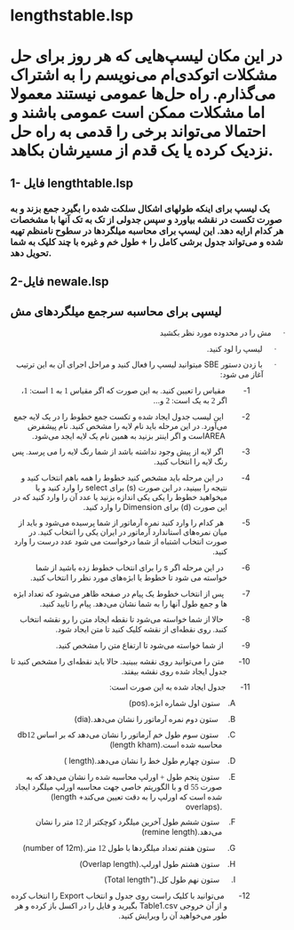 # lengthstable.lsp
# در این مکان لیسپ‌هایی که هر روز برای حل مشکلات اتوکدی‌ام می‌نویسم را به اشتراک می‌گذارم. راه حل‌ها عمومی نیستند معمولا اما مشکلات ممکن است عمومی باشند و احتمالا می‌تواند برخی را قدمی به راه حل نزدیک کرده یا یک قدم از مسیرشان بکاهد. 

## 1- فایل lengthtable.lsp
### یک لیسپ برای اینکه طولهای اشکال سلکت شده را بگیرد جمع بزند و به صورت تکست در نقشه بیاورد و سپس جدولی از تک به تک آنها با مشخصات هر کدام ارايه دهد. این لیسپ برای محاسبه میلگردها در سطوح نامنظم تهیه شده و می‌تواند جدول برشی کامل را + طول خم و غیره با چند کلیک به شما تحویل دهد. 
## 2-فایل newale.lsp
## لیسپی برای محاسبه سرجمع میلگردهای مش 

<html>

<head>
<meta http-equiv=Content-Type content="text/html; charset=utf-8">



</head>

<body lang=EN-US style='word-wrap:break-word'>

<div class=WordSection1>

<p class=MsoListParagraphCxSpFirst dir=RTL style='margin-top:0cm;margin-right:
36.0pt;margin-bottom:8.0pt;margin-left:0cm;text-align:right;text-indent:-30.0pt;
direction:rtl;unicode-bidi:embed'><span style='font-family:Symbol'>·<span
style='font:7.0pt "Times New Roman"'>&nbsp;&nbsp;&nbsp;&nbsp;&nbsp;&nbsp;&nbsp;&nbsp;
</span></span><span dir=RTL></span><span lang=FA style='font-family:"B Yagut"'>مش
را در محدوده مورد نظر بکشید</span></p>

<p class=MsoListParagraphCxSpMiddle dir=RTL style='margin-top:0cm;margin-right:
36.0pt;margin-bottom:8.0pt;margin-left:0cm;text-align:right;text-indent:-18.0pt;
direction:rtl;unicode-bidi:embed'><span style='font-family:Symbol'>·<span
style='font:7.0pt "Times New Roman"'>&nbsp;&nbsp;&nbsp;&nbsp;&nbsp;&nbsp;&nbsp;&nbsp;
</span></span><span dir=RTL></span><span lang=FA style='font-family:"B Yagut"'>لیسپ
را لود کنید</span><span dir=LTR></span><span dir=LTR><span dir=LTR></span>.</span></p>

<p class=MsoListParagraphCxSpMiddle dir=RTL style='margin-top:0cm;margin-right:
36.0pt;margin-bottom:8.0pt;margin-left:0cm;text-align:right;text-indent:-18.0pt;
direction:rtl;unicode-bidi:embed'><span style='font-family:Symbol'>·<span
style='font:7.0pt "Times New Roman"'>&nbsp;&nbsp;&nbsp;&nbsp;&nbsp;&nbsp;&nbsp;&nbsp;
</span></span><span dir=RTL></span><span lang=FA style='font-family:"B Yagut"'>با
زدن دستور</span><span dir=LTR></span><span dir=LTR><span dir=LTR></span> SBE </span><span
lang=FA style='font-family:"B Yagut"'>میتوانید لیسپ را فعال کنید و مراحل اجرای
آن به این ترتیب آغاز می شود</span><span dir=LTR></span><span dir=LTR><span
dir=LTR></span>:</span></p>

<p class=MsoListParagraphCxSpMiddle dir=RTL style='margin-top:0cm;margin-right:
84.75pt;margin-bottom:8.0pt;margin-left:0cm;text-align:right;text-indent:-30.75pt;
direction:rtl;unicode-bidi:embed'>1-<span style='font:7.0pt "Times New Roman"'>&nbsp;&nbsp;&nbsp;&nbsp;&nbsp;&nbsp;&nbsp;&nbsp;&nbsp;&nbsp;&nbsp;&nbsp;&nbsp;
</span><span dir=RTL></span><span lang=FA style='font-family:"B Yagut"'>مقیاس
را تعیین کنید. به این صورت که اگر مقیاس 1 به 1 است: 1، اگر 2 به یک است: 2 و</span><span
dir=LTR></span><span dir=LTR><span dir=LTR></span> ...</span></p>

<p class=MsoListParagraphCxSpMiddle dir=RTL style='margin-top:0cm;margin-right:
84.75pt;margin-bottom:8.0pt;margin-left:0cm;text-align:right;text-indent:-30.75pt;
direction:rtl;unicode-bidi:embed'>2-<span style='font:7.0pt "Times New Roman"'>&nbsp;&nbsp;&nbsp;&nbsp;&nbsp;&nbsp;&nbsp;&nbsp;&nbsp;&nbsp;&nbsp;&nbsp;&nbsp;
</span><span dir=RTL></span><span lang=FA style='font-family:"B Yagut"'>این لیسب
جدول ایجاد شده و تکست جمع خطوط را در یک لایه جمع می‌آورد. در این مرحله باید نام
لایه را مشخص کنید. نام پیشفرض</span><span dir=LTR></span><span dir=LTR><span
dir=LTR></span> AREA </span><span lang=FA style='font-family:"B Yagut"'>است و
اگر اینتر بزنید به همین نام یک لایه ایجد می‌شود</span><span dir=LTR></span><span
dir=LTR><span dir=LTR></span>.</span></p>

<p class=MsoListParagraphCxSpMiddle dir=RTL style='margin-top:0cm;margin-right:
84.75pt;margin-bottom:8.0pt;margin-left:0cm;text-align:right;text-indent:-30.75pt;
direction:rtl;unicode-bidi:embed'>3-<span style='font:7.0pt "Times New Roman"'>&nbsp;&nbsp;&nbsp;&nbsp;&nbsp;&nbsp;&nbsp;&nbsp;&nbsp;&nbsp;&nbsp;&nbsp;&nbsp;
</span><span dir=RTL></span><span lang=FA style='font-family:"B Yagut"'>اگر لایه
از پیش وجود نداشته باشد از شما رنگ لایه را می پرسد. پس رنگ لایه را انتخاب کنید</span><span
dir=LTR></span><span dir=LTR><span dir=LTR></span>.</span></p>

<p class=MsoListParagraphCxSpMiddle dir=RTL style='margin-top:0cm;margin-right:
84.75pt;margin-bottom:8.0pt;margin-left:0cm;text-align:right;text-indent:-30.75pt;
direction:rtl;unicode-bidi:embed'>4-<span style='font:7.0pt "Times New Roman"'>&nbsp;&nbsp;&nbsp;&nbsp;&nbsp;&nbsp;&nbsp;&nbsp;&nbsp;&nbsp;&nbsp;&nbsp;&nbsp;
</span><span dir=RTL></span><span lang=FA style='font-family:"B Yagut"'>در این
مرحله باید مشخص کنید خطوط را همه باهم انتخاب کنید و نتیجه را ببینید، در این
صورت</span><span dir=LTR></span><span dir=LTR><span dir=LTR></span> (s) </span><span
lang=FA style='font-family:"B Yagut"'>برای</span><span dir=LTR></span><span
dir=LTR><span dir=LTR></span> select </span><span lang=FA style='font-family:
"B Yagut"'>را وارد کنید و یا میخواهید خطوط را یکی یکی اندازه بزنید یا عدد آن را
وارد کنید که در این صورت</span><span dir=LTR></span><span dir=LTR><span
dir=LTR></span> (d) </span><span lang=FA style='font-family:"B Yagut"'>برای</span><span
dir=LTR></span><span dir=LTR><span dir=LTR></span> Dimension </span><span
lang=FA style='font-family:"B Yagut"'>را وارد کنید</span><span dir=LTR></span><span
dir=LTR><span dir=LTR></span>. </span></p>

<p class=MsoListParagraphCxSpMiddle dir=RTL style='margin-top:0cm;margin-right:
84.75pt;margin-bottom:8.0pt;margin-left:0cm;text-align:right;text-indent:-30.75pt;
direction:rtl;unicode-bidi:embed'>5-<span style='font:7.0pt "Times New Roman"'>&nbsp;&nbsp;&nbsp;&nbsp;&nbsp;&nbsp;&nbsp;&nbsp;&nbsp;&nbsp;&nbsp;&nbsp;&nbsp;
</span><span dir=RTL></span><span lang=FA style='font-family:"B Yagut"'>هر کدام
را وارد کنید نمره آرماتور از شما پرسیده می‌شود و باید از میان نمره‌های
استاندارد آرماتور در ایران یکی را انتخاب کنید. در صورت انتخاب اشتباه از شما
درخواست می شود عدد درست را وارد کنید</span><span dir=LTR></span><span dir=LTR><span
dir=LTR></span>.</span></p>

<p class=MsoListParagraphCxSpMiddle dir=RTL style='margin-top:0cm;margin-right:
84.75pt;margin-bottom:8.0pt;margin-left:0cm;text-align:right;text-indent:-30.75pt;
direction:rtl;unicode-bidi:embed'>6-<span style='font:7.0pt "Times New Roman"'>&nbsp;&nbsp;&nbsp;&nbsp;&nbsp;&nbsp;&nbsp;&nbsp;&nbsp;&nbsp;&nbsp;&nbsp;&nbsp;
</span><span dir=RTL></span><span lang=FA style='font-family:"B Yagut"'>در این
مرحله اگر</span><span dir=LTR></span><span dir=LTR><span dir=LTR></span> s </span><span
lang=FA style='font-family:"B Yagut"'>را برای انتخاب خطوط زده باشید از شما
خواسته می شود تا خطوط یا ابژه‌های مورد نظر را انتخاب کنید</span><span dir=LTR></span><span
dir=LTR><span dir=LTR></span>.</span></p>

<p class=MsoListParagraphCxSpMiddle dir=RTL style='margin-top:0cm;margin-right:
84.75pt;margin-bottom:8.0pt;margin-left:0cm;text-align:right;text-indent:-30.75pt;
direction:rtl;unicode-bidi:embed'>7-<span style='font:7.0pt "Times New Roman"'>&nbsp;&nbsp;&nbsp;&nbsp;&nbsp;&nbsp;&nbsp;&nbsp;&nbsp;&nbsp;&nbsp;&nbsp;&nbsp;
</span><span dir=RTL></span><span lang=FA style='font-family:"B Yagut"'>پس از
انتخاب خطوط یک پیام در صفحه ظاهر می‌شود که تعداد ابژه ها و جمع طول آنها را به
شما نشان می‌دهد. پیام را تایید کنید</span><span dir=LTR></span><span dir=LTR><span
dir=LTR></span>.</span></p>

<p class=MsoListParagraphCxSpMiddle dir=RTL style='margin-top:0cm;margin-right:
84.75pt;margin-bottom:8.0pt;margin-left:0cm;text-align:right;text-indent:-30.75pt;
direction:rtl;unicode-bidi:embed'>8-<span style='font:7.0pt "Times New Roman"'>&nbsp;&nbsp;&nbsp;&nbsp;&nbsp;&nbsp;&nbsp;&nbsp;&nbsp;&nbsp;&nbsp;&nbsp;&nbsp;
</span><span dir=RTL></span><span lang=FA style='font-family:"B Yagut"'>حالا از
شما خواسته می‌شود تا نقطه ایجاد متن را رو نقشه انتخاب کنبد. روی نقطه‌ای از نقشه
کلیک کنید تا متن ایجاد شود</span><span dir=LTR></span><span dir=LTR><span
dir=LTR></span>.</span></p>

<p class=MsoListParagraphCxSpMiddle dir=RTL style='margin-top:0cm;margin-right:
84.75pt;margin-bottom:8.0pt;margin-left:0cm;text-align:right;text-indent:-30.75pt;
direction:rtl;unicode-bidi:embed'>9-<span style='font:7.0pt "Times New Roman"'>&nbsp;&nbsp;&nbsp;&nbsp;&nbsp;&nbsp;&nbsp;&nbsp;&nbsp;&nbsp;&nbsp;&nbsp;&nbsp;
</span><span dir=RTL></span><span lang=FA style='font-family:"B Yagut"'>از شما
خواسته می‌شود تا ارتفاع متن را مشخص کنید</span><span dir=LTR></span><span
dir=LTR><span dir=LTR></span>.</span></p>

<p class=MsoListParagraphCxSpMiddle dir=RTL style='margin-top:0cm;margin-right:
84.75pt;margin-bottom:8.0pt;margin-left:0cm;text-align:right;text-indent:-30.75pt;
direction:rtl;unicode-bidi:embed'>10-<span style='font:7.0pt "Times New Roman"'>&nbsp;&nbsp;&nbsp;&nbsp;&nbsp;&nbsp;&nbsp;&nbsp;&nbsp;&nbsp;
</span><span dir=RTL></span><span lang=FA style='font-family:"B Yagut"'>متن را
می‌توانید روی نقشه ببینید. حالا باید نقطه‌ای را مشخص کنید تا جدول ایجاد شده روی
نقشه بیفتد</span><span dir=LTR></span><span dir=LTR><span dir=LTR></span>.</span></p>

<p class=MsoListParagraphCxSpMiddle dir=RTL style='margin-top:0cm;margin-right:
84.75pt;margin-bottom:8.0pt;margin-left:0cm;text-align:right;text-indent:-30.75pt;
direction:rtl;unicode-bidi:embed'>11-<span style='font:7.0pt "Times New Roman"'>&nbsp;&nbsp;&nbsp;&nbsp;&nbsp;&nbsp;&nbsp;&nbsp;&nbsp;&nbsp;
</span><span dir=RTL></span><span lang=FA style='font-family:"B Yagut"'>جدول ایجاد
شده به این صورت است: </span></p>

<p class=MsoListParagraphCxSpMiddle dir=RTL style='margin-top:0cm;margin-right:
91.7pt;margin-bottom:8.0pt;margin-left:0cm;text-align:right;text-indent:-18.0pt;
direction:rtl;unicode-bidi:embed'>A.<span style='font:7.0pt "Times New Roman"'>&nbsp;&nbsp;&nbsp;&nbsp;&nbsp;
</span><span dir=RTL></span><span lang=FA style='font-family:"B Yagut"'>ستون
اول شماره ابژه</span><span dir=LTR></span><span dir=LTR><span dir=LTR></span>
(pos).</span></p>

<p class=MsoListParagraphCxSpMiddle dir=RTL style='margin-top:0cm;margin-right:
91.7pt;margin-bottom:8.0pt;margin-left:0cm;text-align:right;text-indent:-18.0pt;
direction:rtl;unicode-bidi:embed'><span dir=RTL></span>B.<span
style='font:7.0pt "Times New Roman"'>&nbsp;&nbsp;&nbsp;&nbsp;&nbsp; </span><span
dir=RTL></span><span dir=LTR> </span><span lang=FA style='font-family:"B Yagut"'>ستون
دوم نمره آرماتور را نشان می‌دهد</span><span dir=LTR></span><span dir=LTR><span
dir=LTR></span> (dia). </span></p>

<p class=MsoListParagraphCxSpMiddle dir=RTL style='margin-top:0cm;margin-right:
91.7pt;margin-bottom:8.0pt;margin-left:0cm;text-align:right;text-indent:-18.0pt;
direction:rtl;unicode-bidi:embed'>C.<span style='font:7.0pt "Times New Roman"'>&nbsp;&nbsp;&nbsp;&nbsp;&nbsp;&nbsp;
</span><span dir=RTL></span><span lang=FA style='font-family:"B Yagut"'>ستون
سوم طول خم آرماتور را نشان می‌دهد که بر اساس 12</span><span dir=LTR>db </span><span
lang=FA style='font-family:"B Yagut"'>محاسبه شده است</span><span dir=LTR></span><span
dir=LTR><span dir=LTR></span> (length kham).</span></p>

<p class=MsoListParagraphCxSpMiddle dir=RTL style='margin-top:0cm;margin-right:
91.7pt;margin-bottom:8.0pt;margin-left:0cm;text-align:right;text-indent:-18.0pt;
direction:rtl;unicode-bidi:embed'>D.<span style='font:7.0pt "Times New Roman"'>&nbsp;&nbsp;&nbsp;&nbsp;&nbsp;
</span><span dir=RTL></span><span lang=FA style='font-family:"B Yagut"'>ستون
چهارم طول خط را نشان می‌دهد</span><span dir=LTR></span><span dir=LTR><span
dir=LTR></span> ( length). </span></p>

<p class=MsoListParagraphCxSpMiddle dir=RTL style='margin-top:0cm;margin-right:
91.7pt;margin-bottom:8.0pt;margin-left:0cm;text-align:right;text-indent:-18.0pt;
direction:rtl;unicode-bidi:embed'>E.<span style='font:7.0pt "Times New Roman"'>&nbsp;&nbsp;&nbsp;&nbsp;&nbsp;&nbsp;
</span><span dir=RTL></span><span lang=FA style='font-family:"B Yagut"'>ستون
پنجم طول + اورلپ محاسبه شده را نشان می‌دهد که به صورت 55</span><span dir=LTR>d </span><span
dir=RTL></span><span style='font-family:"B Yagut"'><span dir=RTL></span> <span
lang=FA>و با الگوریتم خاصی جهت محاسبه اورلپ میلگرد ایجاد شده است که اورلپ را به
دقت تعیین می‌کند</span></span><span dir=LTR></span><span dir=LTR><span dir=LTR></span>
(length + overlaps).</span></p>

<p class=MsoListParagraphCxSpMiddle dir=RTL style='margin-top:0cm;margin-right:
91.7pt;margin-bottom:8.0pt;margin-left:0cm;text-align:right;text-indent:-18.0pt;
direction:rtl;unicode-bidi:embed'>F.<span style='font:7.0pt "Times New Roman"'>&nbsp;&nbsp;&nbsp;&nbsp;&nbsp;&nbsp;
</span><span dir=RTL></span><span lang=FA style='font-family:"B Yagut"'>ستون
ششم طول آخرین میلگرد کوچکتر از 12 متر را نشان می‌دهد</span><span dir=LTR></span><span
dir=LTR><span dir=LTR></span>(remine length). </span></p>

<p class=MsoListParagraphCxSpMiddle dir=RTL style='margin-top:0cm;margin-right:
91.7pt;margin-bottom:8.0pt;margin-left:0cm;text-align:right;text-indent:-18.0pt;
direction:rtl;unicode-bidi:embed'><span dir=RTL></span>G.<span
style='font:7.0pt "Times New Roman"'>&nbsp;&nbsp;&nbsp;&nbsp;&nbsp; </span><span
dir=RTL></span><span dir=LTR>  </span><span lang=FA style='font-family:"B Yagut"'>ستون
هفتم تعداد میلگردها با طول 12 متر</span><span dir=LTR></span><span dir=LTR><span
dir=LTR></span> (number of 12m).</span></p>

<p class=MsoListParagraphCxSpMiddle dir=RTL style='margin-top:0cm;margin-right:
91.7pt;margin-bottom:8.0pt;margin-left:0cm;text-align:right;text-indent:-18.0pt;
direction:rtl;unicode-bidi:embed'>H.<span style='font:7.0pt "Times New Roman"'>&nbsp;&nbsp;&nbsp;&nbsp;&nbsp;
</span><span dir=RTL></span><span lang=FA style='font-family:"B Yagut"'>ستون
هشتم طول اورلپ</span><span dir=LTR></span><span dir=LTR><span dir=LTR></span>
(Overlap length).</span></p>

<p class=MsoListParagraphCxSpMiddle dir=RTL style='margin-top:0cm;margin-right:
91.7pt;margin-bottom:8.0pt;margin-left:0cm;text-align:right;text-indent:-18.0pt;
direction:rtl;unicode-bidi:embed'>I.<span style='font:7.0pt "Times New Roman"'>&nbsp;&nbsp;&nbsp;&nbsp;&nbsp;&nbsp;&nbsp;&nbsp;
</span><span dir=RTL></span><span lang=FA style='font-family:"B Yagut"'>ستون
نهم طول کل</span><span dir=LTR></span><span dir=LTR><span dir=LTR></span>
(Total length&quot;). </span></p>

<p class=MsoListParagraphCxSpLast dir=RTL style='margin-top:0cm;margin-right:
84.75pt;margin-bottom:8.0pt;margin-left:0cm;text-align:right;text-indent:-30.75pt;
direction:rtl;unicode-bidi:embed'>12-<span style='font:7.0pt "Times New Roman"'>&nbsp;&nbsp;&nbsp;&nbsp;&nbsp;&nbsp;&nbsp;&nbsp;&nbsp;&nbsp;
</span><span dir=RTL></span><span lang=FA style='font-family:"B Yagut"'>می‌توانید
با کلیک راست روی جدول و انتخاب</span><span dir=LTR></span><span dir=LTR><span
dir=LTR></span> Export </span><span lang=FA style='font-family:"B Yagut"'>را
انتخاب کرده و از آن خروجی</span><span dir=LTR></span><span dir=LTR><span
dir=LTR></span> Table1.csv </span><span lang=FA style='font-family:"B Yagut"'>بگیرید
و فایل را در اکسل باز کرده و هر طور می‌خواهید آن را ویرایش کنید</span><span
dir=LTR></span><span dir=LTR><span dir=LTR></span>.</span></p>

</div>

</body>

</html>






          
